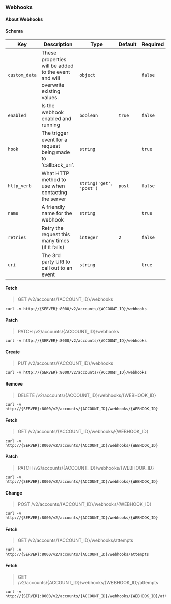 ### Webhooks

#### About Webhooks

#### Schema

Key | Description | Type | Default | Required
--- | ----------- | ---- | ------- | --------
`custom_data` | These properties will be added to the event and will overwrite existing values. | `object` |   | `false`
`enabled` | Is the webhook enabled and running | `boolean` | `true` | `false`
`hook` | The trigger event for a request being made to 'callback_uri'. | `string` |   | `true`
`http_verb` | What HTTP method to use when contacting the server | `string('get', 'post')` | `post` | `false`
`name` | A friendly name for the webhook | `string` |   | `true`
`retries` | Retry the request this many times (if it fails) | `integer` | `2` | `false`
`uri` | The 3rd party URI to call out to an event | `string` |   | `true`


#### Fetch

> GET /v2/accounts/{ACCOUNT_ID}/webhooks

```curl
curl -v http://{SERVER}:8000/v2/accounts/{ACCOUNT_ID}/webhooks
```

#### Patch

> PATCH /v2/accounts/{ACCOUNT_ID}/webhooks

```curl
curl -v http://{SERVER}:8000/v2/accounts/{ACCOUNT_ID}/webhooks
```

#### Create

> PUT /v2/accounts/{ACCOUNT_ID}/webhooks

```curl
curl -v http://{SERVER}:8000/v2/accounts/{ACCOUNT_ID}/webhooks
```

#### Remove

> DELETE /v2/accounts/{ACCOUNT_ID}/webhooks/{WEBHOOK_ID}

```curl
curl -v http://{SERVER}:8000/v2/accounts/{ACCOUNT_ID}/webhooks/{WEBHOOK_ID}
```

#### Fetch

> GET /v2/accounts/{ACCOUNT_ID}/webhooks/{WEBHOOK_ID}

```curl
curl -v http://{SERVER}:8000/v2/accounts/{ACCOUNT_ID}/webhooks/{WEBHOOK_ID}
```

#### Patch

> PATCH /v2/accounts/{ACCOUNT_ID}/webhooks/{WEBHOOK_ID}

```curl
curl -v http://{SERVER}:8000/v2/accounts/{ACCOUNT_ID}/webhooks/{WEBHOOK_ID}
```

#### Change

> POST /v2/accounts/{ACCOUNT_ID}/webhooks/{WEBHOOK_ID}

```curl
curl -v http://{SERVER}:8000/v2/accounts/{ACCOUNT_ID}/webhooks/{WEBHOOK_ID}
```

#### Fetch

> GET /v2/accounts/{ACCOUNT_ID}/webhooks/attempts

```curl
curl -v http://{SERVER}:8000/v2/accounts/{ACCOUNT_ID}/webhooks/attempts
```

#### Fetch

> GET /v2/accounts/{ACCOUNT_ID}/webhooks/{WEBHOOK_ID}/attempts

```curl
curl -v http://{SERVER}:8000/v2/accounts/{ACCOUNT_ID}/webhooks/{WEBHOOK_ID}/attempts
```

